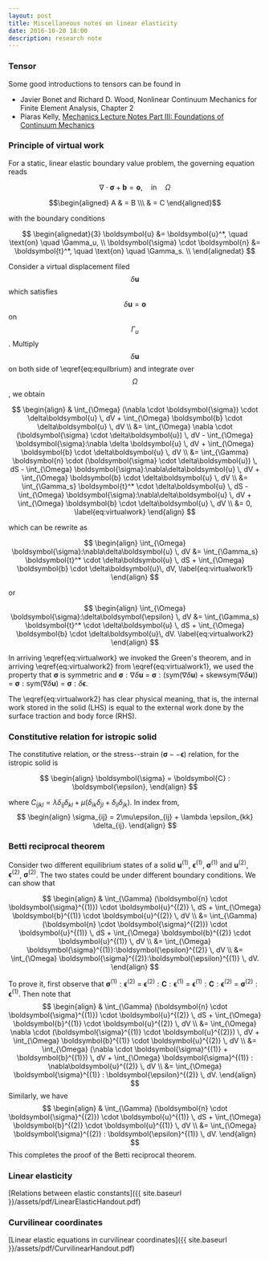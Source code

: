 ```yaml
---
layout: post
title: Miscellaneous notes on linear elasticity
date: 2016-10-20 18:00
description: research note
---
```



### Tensor
Some good introductions to tensors can be found in
- Javier Bonet and Richard D. Wood, Nonlinear Continuum Mechanics for Finite Element Analysis, Chapter 2 
- Piaras Kelly, [Mechanics Lecture Notes Part III: Foundations of Continuum Mechanics](http://homepages.engineering.auckland.ac.nz/~pkel015/SolidMechanicsBooks/Part_III/index.html)

### Principle of virtual work
For a static, linear elastic boundary value problem, the governing equation reads 
<!-- 
$$ 
\nabla 
$$
 -->
$$\nabla \cdot \boldsymbol{\sigma} + \boldsymbol{b} = \boldsymbol{o}, \quad \text{in} \quad \Omega $$

$$\begin{aligned} A & = B \\\ & = C \end{aligned}$$

<!-- $$
\begin{aligned}
  \nabla \cdot \boldsymbol{\sigma} + \boldsymbol{b} = \boldsymbol{o}, \quad \text{in} \quad \Omega
  \label{eq:equilbrium}
\end{aligned} 
$$ -->

with the boundary conditions

$$
\begin{alignedat}{3}
  \boldsymbol{u} &= \boldsymbol{u}^*, \quad \text{on} \quad \Gamma_u, \\
  \boldsymbol{\sigma} \cdot \boldsymbol{n} &= \boldsymbol{t}^*, \quad \text{on} \quad \Gamma_s. \\
\end{alignedat}
$$

Consider a virtual displacement filed $$\delta\boldsymbol{u}$$ which satisfies $$\delta\boldsymbol{u} = \boldsymbol{o}$$ on $$\Gamma_u$$. Multiply $$\delta\boldsymbol{u}$$ on both side of \eqref{eq:equilbrium} and integrate over $$\Omega$$, we obtain


$$
\begin{align}
  & \int_{\Omega} (\nabla \cdot \boldsymbol{\sigma}) \cdot \delta\boldsymbol{u} \, dV + \int_{\Omega} \boldsymbol{b} \cdot \delta\boldsymbol{u} \, dV \\
  &= \int_{\Omega} \nabla \cdot (\boldsymbol{\sigma} \cdot \delta\boldsymbol{u}) \, dV - \int_{\Omega} \boldsymbol{\sigma}:\nabla \delta \boldsymbol{u} \, dV + \int_{\Omega} \boldsymbol{b} \cdot \delta\boldsymbol{u} \, dV \\
  &= \int_{\Gamma} \boldsymbol{n} \cdot (\boldsymbol{\sigma} \cdot \delta\boldsymbol{u}) \, dS - \int_{\Omega} \boldsymbol{\sigma}:\nabla\delta\boldsymbol{u} \, dV + \int_{\Omega} \boldsymbol{b} \cdot \delta\boldsymbol{u} \, dV \\
  &= \int_{\Gamma_s} \boldsymbol{t}^* \cdot \delta\boldsymbol{u} \, dS - \int_{\Omega} \boldsymbol{\sigma}:\nabla\delta\boldsymbol{u} \, dV + \int_{\Omega} \boldsymbol{b} \cdot \delta\boldsymbol{u} \, dV \\
  &= 0,
  \label{eq:virtualwork}
\end{align} 
$$

which can be rewrite as

$$
\begin{align}
  \int_{\Omega} \boldsymbol{\sigma}:\nabla\delta\boldsymbol{u} \, dV &= \int_{\Gamma_s} \boldsymbol{t}^* \cdot \delta\boldsymbol{u} \, dS + \int_{\Omega} \boldsymbol{b} \cdot \delta\boldsymbol{u}\, dV,
  \label{eq:virtualwork1}
\end{align} 
$$

or

$$
\begin{align}
  \int_{\Omega} \boldsymbol{\sigma}:\delta\boldsymbol{\epsilon} \, dV &= \int_{\Gamma_s} \boldsymbol{t}^* \cdot \delta\boldsymbol{u} \, dS + \int_{\Omega} \boldsymbol{b} \cdot \delta\boldsymbol{u}\, dV.
  \label{eq:virtualwork2}
\end{align} 
$$

In arriving \eqref{eq:virtualwork} we invoked the Green's theorem, and in arriving \eqref{eq:virtualwork2} from \eqref{eq:virtualwork1}, we used the property that $\boldsymbol{\sigma}$ is symmetric and $\boldsymbol{\sigma}:\nabla\delta\boldsymbol{u}$ = $\boldsymbol{\sigma}:(\text{sym}(\nabla\delta\boldsymbol{u}) + \text{skewsym}(\nabla\delta\boldsymbol{u}))$ = $\boldsymbol{\sigma}:\text{sym}(\nabla\delta\boldsymbol{u})$ = $\boldsymbol{\sigma}:\delta\boldsymbol{\epsilon}$.

The \eqref{eq:virtualwork2} has clear physical meaning, that is, the internal work stored in the solid (LHS) is equal to the external work done by the surface traction and body force (RHS).

### Constitutive relation for istropic solid
The constitutive relation, or the stress--strain ($\boldsymbol{\sigma}--\boldsymbol{\epsilon}$) relation, for the istropic solid is

$$
\begin{align}
  \boldsymbol{\sigma} = \boldsymbol{C} : \boldsymbol{\epsilon},
\end{align}
$$

where $C_{ijkl} = \lambda \delta_{ij} \delta_{kl} + \mu (\delta_{ik} \delta_{jl} + \delta_{il} \delta_{jk})$. In index from,
$$
\begin{align}
  \sigma_{ij} = 2\mu\epsilon_{ij} + \lambda \epsilon_{kk} \delta_{ij}.
\end{align}
$$

### Betti reciprocal theorem
Consider two different equilibrium states of a solid $\boldsymbol{u}^{(1)}$, $\boldsymbol{\epsilon}^{(1)}$, $\boldsymbol{\sigma}^{(1)}$ and $\boldsymbol{u}^{(2)}$, $\boldsymbol{\epsilon}^{(2)}$, $\boldsymbol{\sigma}^{(2)}$. The two states could be under different boundary conditions. We can show that 

$$
\begin{align}
  & \int_{\Gamma} (\boldsymbol{n} \cdot \boldsymbol{\sigma}^{(1)}) \cdot \boldsymbol{u}^{(2)} \, dS + \int_{\Omega} \boldsymbol{b}^{(1)} \cdot \boldsymbol{u}^{(2)} \, dV \\
  &= \int_{\Gamma} (\boldsymbol{n} \cdot \boldsymbol{\sigma}^{(2)}) \cdot \boldsymbol{u}^{(1)} \, dS + \int_{\Omega} \boldsymbol{b}^{(2)} \cdot \boldsymbol{u}^{(1)} \, dV \\
  &= \int_{\Omega} \boldsymbol{\sigma}^{(1)}:\boldsymbol{\epsilon}^{(2)} \, dV \\
  &= \int_{\Omega} \boldsymbol{\sigma}^{(2)}:\boldsymbol{\epsilon}^{(1)} \, dV.
\end{align}
$$

To prove it, first observe that $\boldsymbol{\sigma}^{(1)}:\boldsymbol{\epsilon}^{(2)}$ = $\boldsymbol{\epsilon}^{(2)}:\boldsymbol{C}:\boldsymbol{\epsilon}^{(1)}$ = $\boldsymbol{\epsilon}^{(1)}:\boldsymbol{C}:\boldsymbol{\epsilon}^{(2)}$ = $\boldsymbol{\sigma}^{(2)}:\boldsymbol{\epsilon}^{(1)}$.
Then note that
$$
\begin{align}
  & \int_{\Gamma} (\boldsymbol{n} \cdot \boldsymbol{\sigma}^{(1)}) \cdot \boldsymbol{u}^{(2)} \, dS + \int_{\Omega} \boldsymbol{b}^{(1)} \cdot \boldsymbol{u}^{(2)} \, dV \\
  &= \int_{\Omega} \nabla \cdot (\boldsymbol{\sigma}^{(1)} \cdot \boldsymbol{u}^{(2)}) \, dV + \int_{\Omega} \boldsymbol{b}^{(1)} \cdot \boldsymbol{u}^{(2)} \, dV \\
  &= \int_{\Omega} (\nabla \cdot \boldsymbol{\sigma}^{(1)} + \boldsymbol{b}^{(1)}) \, dV + \int_{\Omega} \boldsymbol{\sigma}^{(1)} : \nabla\boldsymbol{u}^{(2)} \, dV \\
  &= \int_{\Omega} \boldsymbol{\sigma}^{(1)} : \boldsymbol{\epsilon}^{(2)} \, dV.
\end{align}
$$
Similarly, we have
$$
\begin{align}
  & \int_{\Gamma} (\boldsymbol{n} \cdot \boldsymbol{\sigma}^{(2)}) \cdot \boldsymbol{u}^{(1)} \, dS + \int_{\Omega} \boldsymbol{b}^{(2)} \cdot \boldsymbol{u}^{(1)} \, dV \\
  &= \int_{\Omega} \boldsymbol{\sigma}^{(2)} : \boldsymbol{\epsilon}^{(1)} \, dV.
\end{align}
$$
This completes the proof of the Betti reciprocal theorem.


### Linear elasticity
[Relations between elastic constants]({{ site.baseurl }}/assets/pdf/LinearElasticHandout.pdf)

### Curvilinear coordinates
[Linear elastic equations in curvilinear coordinates]({{ site.baseurl }}/assets/pdf/CurvilinearHandout.pdf)
